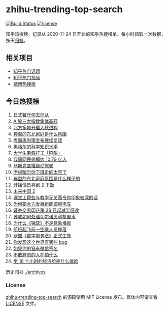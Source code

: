 # zhihu-trending-top-search

[![Build Status](https://github.com/justjavac/zhihu-trending-top-search/workflows/ci/badge.svg?branch=main)](https://github.com/justjavac/zhihu-trending-top-search/actions)
[![license](https://img.shields.io/github/license/justjavac/zhihu-trending-top-search)](https://github.com/justjavac/zhihu-trending-top-search/blob/main/LICENSE)

知乎热搜榜，记录从 2020-11-24 日开始的知乎热搜榜单。每小时抓取一次数据，按天[归档](./archives)。

## 相关项目

- [知乎热门话题](https://github.com/justjavac/zhihu-trending-hot-questions)
- [知乎热门视频](https://github.com/justjavac/zhihu-trending-hot-video)
- [微博热搜榜](https://github.com/justjavac/weibo-trending-hot-search)

## 今日热搜榜

<!-- BEGIN -->
<!-- 最后更新时间 Mon Aug 28 2023 23:07:06 GMT+0800 (China Standard Time) -->

1. [日式餐厅何去何从](https://www.zhihu.com/search?q=%E6%97%A5%E5%BC%8F%E9%A4%90%E5%8E%85%E4%BD%95%E5%8E%BB%E4%BD%95%E4%BB%8E)
1. [A 股三大指数集体高开](https://www.zhihu.com/search?q=A%20%E8%82%A1%E4%B8%89%E5%A4%A7%E6%8C%87%E6%95%B0%E9%9B%86%E4%BD%93%E9%AB%98%E5%BC%80)
1. [北方多地开启入秋进程](https://www.zhihu.com/search?q=%E5%8C%97%E6%96%B9%E5%A4%9A%E5%9C%B0%E5%BC%80%E5%90%AF%E5%85%A5%E7%A7%8B%E8%BF%9B%E7%A8%8B)
1. [典型的东北家庭是什么氛围](https://www.zhihu.com/search?q=%E5%85%B8%E5%9E%8B%E7%9A%84%E4%B8%9C%E5%8C%97%E5%AE%B6%E5%BA%AD%E6%98%AF%E4%BB%80%E4%B9%88%E6%B0%9B%E5%9B%B4)
1. [考霸唐尚珺宣布继续复读](https://www.zhihu.com/search?q=%E8%80%83%E9%9C%B8%E5%94%90%E5%B0%9A%E7%8F%BA%E5%AE%A3%E5%B8%83%E7%BB%A7%E7%BB%AD%E5%A4%8D%E8%AF%BB)
1. [黑格尔的科学知识水平](https://www.zhihu.com/search?q=%E9%BB%91%E6%A0%BC%E5%B0%94%E7%9A%84%E7%A7%91%E5%AD%A6%E7%9F%A5%E8%AF%86%E6%B0%B4%E5%B9%B3)
1. [大学生暑假打工「陷阱」](https://www.zhihu.com/search?q=%E5%A4%A7%E5%AD%A6%E7%94%9F%E6%9A%91%E5%81%87%E6%89%93%E5%B7%A5%E3%80%8C%E9%99%B7%E9%98%B1%E3%80%8D)
1. [我国网民规模达 10.79 亿人](https://www.zhihu.com/search?q=%E6%88%91%E5%9B%BD%E7%BD%91%E6%B0%91%E8%A7%84%E6%A8%A1%E8%BE%BE%2010.79%20%E4%BA%BF%E4%BA%BA)
1. [马斯克直播自动驾驶](https://www.zhihu.com/search?q=%E9%A9%AC%E6%96%AF%E5%85%8B%E7%9B%B4%E6%92%AD%E8%87%AA%E5%8A%A8%E9%A9%BE%E9%A9%B6)
1. [老板暗示你下班走的太早了](https://www.zhihu.com/search?q=%E8%80%81%E6%9D%BF%E6%9A%97%E7%A4%BA%E4%BD%A0%E4%B8%8B%E7%8F%AD%E8%B5%B0%E7%9A%84%E5%A4%AA%E6%97%A9%E4%BA%86)
1. [典型的东北家庭氛围是什么样子的](https://www.zhihu.com/search?q=%E5%85%B8%E5%9E%8B%E7%9A%84%E4%B8%9C%E5%8C%97%E5%AE%B6%E5%BA%AD%E6%B0%9B%E5%9B%B4%E6%98%AF%E4%BB%80%E4%B9%88%E6%A0%B7%E5%AD%90%E7%9A%84)
1. [开播情景喜剧 2 下饭](https://www.zhihu.com/search?q=%E5%BC%80%E6%92%AD%E6%83%85%E6%99%AF%E5%96%9C%E5%89%A7%202%20%E4%B8%8B%E9%A5%AD)
1. [未来中国 2](https://www.zhihu.com/search?q=%E6%9C%AA%E6%9D%A5%E4%B8%AD%E5%9B%BD%202)
1. [课堂上那些与教学无关而令你印象较深的话](https://www.zhihu.com/search?q=%E8%AF%BE%E5%A0%82%E4%B8%8A%E9%82%A3%E4%BA%9B%E4%B8%8E%E6%95%99%E5%AD%A6%E6%97%A0%E5%85%B3%E8%80%8C%E4%BB%A4%E4%BD%A0%E5%8D%B0%E8%B1%A1%E8%BE%83%E6%B7%B1%E7%9A%84%E8%AF%9D)
1. [为何要大力发展新能源纯电车](https://www.zhihu.com/search?q=%09%E4%B8%BA%E4%BD%95%E8%A6%81%E5%A4%A7%E5%8A%9B%E5%8F%91%E5%B1%95%E6%96%B0%E8%83%BD%E6%BA%90%E7%BA%AF%E7%94%B5%E8%BD%A6)
1. [证券交易印花税 28 日起减半征收](https://www.zhihu.com/search?q=%E8%AF%81%E5%88%B8%E4%BA%A4%E6%98%93%E5%8D%B0%E8%8A%B1%E7%A8%8E%2028%20%E6%97%A5%E8%B5%B7%E5%87%8F%E5%8D%8A%E5%BE%81%E6%94%B6)
1. [苏联如何处理切尔诺贝利核废水](https://www.zhihu.com/search?q=%E8%8B%8F%E8%81%94%E5%A6%82%E4%BD%95%E5%A4%84%E7%90%86%E5%88%87%E5%B0%94%E8%AF%BA%E8%B4%9D%E5%88%A9%E6%A0%B8%E5%BA%9F%E6%B0%B4)
1. [为什么《锦瑟》不是意象堆砌](https://www.zhihu.com/search?q=%E4%B8%BA%E4%BB%80%E4%B9%88%E3%80%8A%E9%94%A6%E7%91%9F%E3%80%8B%E4%B8%8D%E6%98%AF%E6%84%8F%E8%B1%A1%E5%A0%86%E7%A0%8C)
1. [航班起飞前一空乘人员摔落](https://www.zhihu.com/search?q=%E8%88%AA%E7%8F%AD%E8%B5%B7%E9%A3%9E%E5%89%8D%E4%B8%80%E7%A9%BA%E4%B9%98%E4%BA%BA%E5%91%98%E6%91%94%E8%90%BD)
1. [欧盟《数字服务法》正式生效](https://www.zhihu.com/search?q=%E6%AC%A7%E7%9B%9F%E3%80%8A%E6%95%B0%E5%AD%97%E6%9C%8D%E5%8A%A1%E6%B3%95%E3%80%8B%E6%AD%A3%E5%BC%8F%E7%94%9F%E6%95%88)
1. [你发现这个世界有哪些 bug](https://www.zhihu.com/search?q=%E4%BD%A0%E5%8F%91%E7%8E%B0%E8%BF%99%E4%B8%AA%E4%B8%96%E7%95%8C%E6%9C%89%E5%93%AA%E4%BA%9B%20bug)
1. [如果你的猫有微信签名](https://www.zhihu.com/search?q=%E5%A6%82%E6%9E%9C%E4%BD%A0%E7%9A%84%E7%8C%AB%E6%9C%89%E5%BE%AE%E4%BF%A1%E7%AD%BE%E5%90%8D)
1. [不敢辞职的人在怕什么](https://www.zhihu.com/search?q=%E4%B8%8D%E6%95%A2%E8%BE%9E%E8%81%8C%E7%9A%84%E4%BA%BA%E5%9C%A8%E6%80%95%E4%BB%80%E4%B9%88)
1. [坐 16 个小时的经济舱是什么体验](https://www.zhihu.com/search?q=%E5%9D%90%2016%20%E4%B8%AA%E5%B0%8F%E6%97%B6%E7%9A%84%E7%BB%8F%E6%B5%8E%E8%88%B1%E6%98%AF%E4%BB%80%E4%B9%88%E4%BD%93%E9%AA%8C)

<!-- END -->

历史归档 [./archives](./archives)

### License

[zhihu-trending-top-search](https://github.com/justjavac/zhihu-trending-top-search) 的源码使用 MIT License
发布。具体内容请查看 [LICENSE](./LICENSE) 文件。
